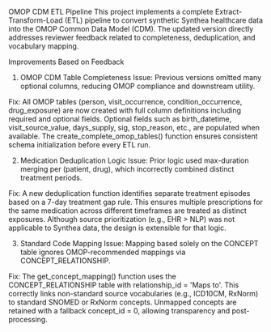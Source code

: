 OMOP CDM ETL Pipeline
This project implements a complete Extract-Transform-Load (ETL) pipeline to convert synthetic Synthea healthcare data into the OMOP Common Data Model (CDM). 
The updated version directly addresses reviewer feedback related to completeness, deduplication, and vocabulary mapping.

Improvements Based on Feedback
1. OMOP CDM Table Completeness
Issue: Previous versions omitted many optional columns, reducing OMOP compliance and downstream utility.

Fix:
All OMOP tables (person, visit_occurrence, condition_occurrence, drug_exposure) are now created with full column definitions including required and optional fields.
Optional fields such as birth_datetime, visit_source_value, days_supply, sig, stop_reason, etc., are populated when available.
The create_complete_omop_tables() function ensures consistent schema initialization before every ETL run.

2. Medication Deduplication Logic
Issue: Prior logic used max-duration merging per (patient, drug), which incorrectly combined distinct treatment periods.

Fix:
A new deduplication function identifies separate treatment episodes based on a 7-day treatment gap rule.
This ensures multiple prescriptions for the same medication across different timeframes are treated as distinct exposures.
Although source prioritization (e.g., EHR > NLP) was not applicable to Synthea data, the design is extensible for that logic.

3. Standard Code Mapping
Issue: Mapping based solely on the CONCEPT table ignores OMOP-recommended mappings via CONCEPT_RELATIONSHIP.

Fix:
The get_concept_mapping() function uses the CONCEPT_RELATIONSHIP table with relationship_id = 'Maps to'.
This correctly links non-standard source vocabularies (e.g., ICD10CM, RxNorm) to standard SNOMED or RxNorm concepts.
Unmapped concepts are retained with a fallback concept_id = 0, allowing transparency and post-processing.

